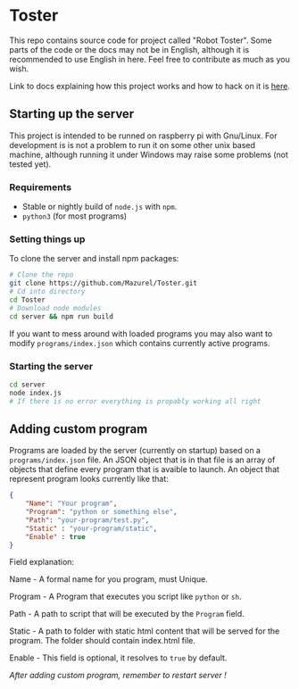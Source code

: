 # Toster

This repo contains source code for project called "Robot Toster".
Some parts of the code or the docs may not be in English, although it is recommended to use English in here.
Feel free to contribute as much as you wish.

Link to docs explaining how this project works and how to hack on it is [here](docs/docs.md). 

## Starting up the server

This project is intended to be runned on raspberry pi with Gnu/Linux.
For development is is not a problem to run it on some other unix based machine, although running it under Windows may raise some problems (not tested yet).

### Requirements
- Stable or nightly build of `node.js` with `npm`.
- `python3` (for most programs)

### Setting things up

To clone the server and install npm packages:

```sh
# Clone the repo
git clone https://github.com/Mazurel/Toster.git
# Cd into directory
cd Toster
# Download node modules
cd server && npm run build
```

If you want to mess around with loaded programs you may also want to modify `programs/index.json` 
which contains currently active programs.

### Starting the server

```sh
cd server 
node index.js
# If there is no error everything is propably working all right
```

## Adding custom program

Programs are loaded by the server (currently on startup) based on a `programs/index.json` file. 
An JSON object that is in that file is an array of objects that define every program that is avaible to launch.
An object that represent program looks currently like that:

```json
{
    "Name": "Your program",
    "Program": "python or something else",
    "Path": "your-program/test.py",
    "Static" : "your-program/static",
    "Enable" : true
}
```

Field explanation:

Name - A formal name for you program, must Unique.

Program - A Program that executes you script like `python` or `sh`.

Path - A path to script that will be executed by the `Program` field.

Static - A path to folder with static html content that will be served for the program. The folder should contain index.html file.

Enable - This field is optional, it resolves to `true` by default.

*After adding custom program, remember to restart server !*
